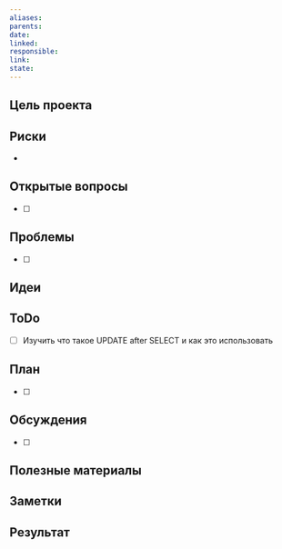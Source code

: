 ```yaml
---
aliases: 
parents: 
date: 
linked: 
responsible: 
link: 
state:
---
```


## Цель проекта
## Риски
- 
## Открытые вопросы
- [ ] 

## Проблемы
- [ ] 
## Идеи
## ToDo
- [ ] Изучить что такое UPDATE after SELECT и как это использовать

## План
- [ ] 

## Обсуждения
- [ ] 

## Полезные материалы 
## Заметки
## Результат

